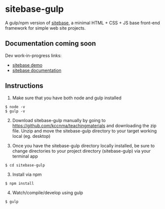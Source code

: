 # sitebase-gulp
A gulp/npm version of [sitebase](https://kccnma.github.io/sitebase/ "Sitebase"), a minimal HTML + CSS + JS base front-end framework for simple web site projects.

## Documentation coming soon
Dev work-in-progress links:
* [sitebase demo](https://kccnma.github.io/sitebase/ "Sitebase Demo")
* [sitebase documentation](https://kccnma.github.io/sitebase/documentation.html "Sitebase Docs")

## Instructions
1. Make sure that you have both node and gulp installed
~~~~
$ node -v
$ gulp -v
~~~~
2. Download sitebase-gulp manually by going to https://github.com/kccnma/teachingmaterials and downloading the zip file. Unzip and move the sitebase-gulp directory to your target working local (eg. desktop)

3. Once you have the sitebase-gulp directory locally installed, be sure to change directories to your project directory (sitebase-gulp) via your terminal app
~~~~
$ cd sitebase-gulp
~~~~
3. Install via npm
~~~~
$ npm install
~~~~
4. Watch/compile/develop using gulp 
~~~~
$ gulp
~~~~
